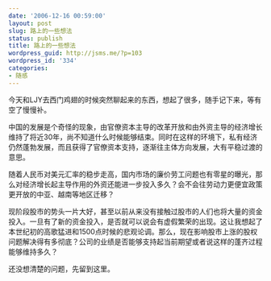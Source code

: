 ```yaml
---
date: '2006-12-16 00:59:00'
layout: post
slug: 路上的一些想法
status: publish
title: 路上的一些想法
wordpress_guid: http://jsms.me/?p=103
wordpress_id: '334'
categories:
- 随感
---
```


今天和LJY去西门鸡翅的时候突然聊起来的东西，想起了很多，随手记下来，等有空了慢慢补。

中国的发展是个奇怪的现象，由官僚资本主导的改革开放和由外资主导的经济增长维持了将近30年，尚不知道什么时候能够结束。同时在这样的环境下，私有经济仍然蓬勃发展，而且获得了官僚资本支持，逐渐往主体方向发展，大有平稳过渡的意思。

随着人民币对美元汇率的稳步走高，国内市场的廉价劳工问题也有零星的曝光，那么对经济增长起主导作用的外资还能进一步投入多久？会不会往劳动力更便宜政策更开放的中亚、越南等地区迁移？

现阶段股市的势头一片大好，甚至以前从来没有接触过股市的人们也将大量的资金投入。一旦有了新的资金投入，是否就可以说会有虚假繁荣的出现。这让我想起了本世纪初的高歌猛进和1500点时候的悲观论调。那么，现在影响股市上涨的股权问题解决得有多彻底？公司的业绩是否能够支持起当前期望或者说这样的蓬齐过程能够维持多久？

还没想清楚的问题，先留到这里。
